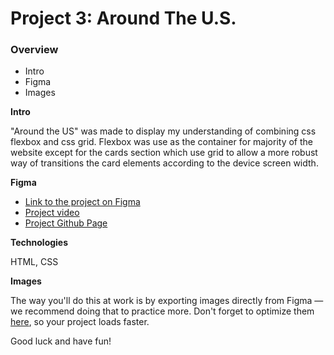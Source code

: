 # Project 3: Around The U.S.

### Overview  

* Intro  
* Figma  
* Images  
  
**Intro**
  
"Around the US" was made to display my understanding of combining css flexbox and css grid. Flexbox was use as the container for majority of the website except for the cards section which use grid to allow a more robust way of transitions the card elements according to the device screen width.  
  
**Figma**  
  
* [Link to the project on Figma](https://www.figma.com/file/ii4xxsJ0ghevUOcssTlHZv/Sprint-3%3A-Around-the-US?node-id=0%3A1)
* [Project video](https://www.loom.com/share/08cb7dc3cb2944a897cef9cded91d582?sid=757bedf4-c2bb-416a-99f8-bda80fe9652d)
* [Project Github Page](https://type12-zz.github.io/se_project_aroundtheus/)


**Technologies**

HTML, CSS
  
**Images**  
  
The way you'll do this at work is by exporting images directly from Figma — we recommend doing that to practice more. Don't forget to optimize them [here](https://tinypng.com/), so your project loads faster. 
  
Good luck and have fun!
